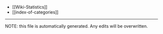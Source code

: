 * [[Wiki-Statistics]]
* [[index-of-categories]]


*****
NOTE: this file is automatically generated. Any edits will be overwritten.
